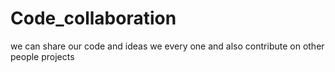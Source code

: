 # Code_collaboration
we can share our code and ideas we every one and also contribute on other people projects
